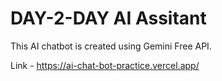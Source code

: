 # DAY-2-DAY AI Assitant

This AI chatbot is created using Gemini Free API.

Link - https://ai-chat-bot-practice.vercel.app/
